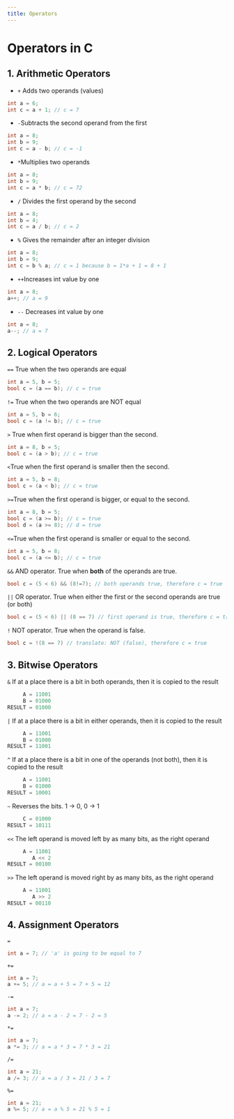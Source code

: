 ```yaml
---
title: Operators
---
```

# Operators in C

## 1. Arithmetic Operators
- `+` Adds two operands (values) 
```C
int a = 6;
int c = a + 1; // c = 7
```
- `-`Subtracts the second operand from the first
```C
int a = 8;
int b = 9;
int c = a - b; // c = -1
```
- `*`Multiplies two operands
```C
int a = 8;
int b = 9;
int c = a * b; // c = 72
```
- `/` Divides the first operand by the second
```C
int a = 8;
int b = 4;
int c = a / b; // c = 2
```
- `%` Gives the remainder after an integer division
```C
int a = 8;
int b = 9;
int c = b % a; // c = 1 because b = 1*a + 1 = 8 + 1
```
- `++`Increases int value by one
```C
int a = 8;
a++; // a = 9
```
- `--` Decreases int value by one
```C
int a = 8;
a--; // a = 7
```
## 2. Logical Operators

`==` True when the two operands are equal
```C
int a = 5, b = 5;
bool c = (a == b); // c = true
```
`!=` True when the two operands are NOT equal
```C
int a = 5, b = 6;
bool c = (a != b); // c = true
```
`>` True when first operand is bigger than the second.
```C
int a = 8, b = 5;
bool c = (a > b); // c = true
```
`<`True when the first operand is smaller then the second.
```C
int a = 5, b = 8;
bool c = (a < b); // c = true
```
`>=`True when the first operand is bigger, or equal to the second.
```C
int a = 8, b = 5;
bool c = (a >= b); // c = true
bool d = (a >= 8); // d = true
```
`<=`True when the first operand is smaller or equal to the second.
```C
int a = 5, b = 8;
bool c = (a <= b); // c = true
```
`&&` AND operator. True when **both** of the operands are true.
```C
bool c = (5 < 6) && (8!=7); // both operands true, therefore c = true
```
`||` OR operator. True when either the first or the second operands are true (or both)
```C
bool c = (5 < 6) || (8 == 7) // first operand is true, therefore c = true
```
`!` NOT operator. True when the operand is false. 
```C
bool c = !(8 == 7) // translate: NOT (false), therefore c = true
```

## 3. Bitwise Operators

`&` If at a place there is a bit in both operands, then it is copied to the result
```C
     A = 11001
     B = 01000
RESULT = 01000
```
`|` If at a place there is a bit in either operands, then it is copied to the result
```C
     A = 11001
     B = 01000
RESULT = 11001
```
`^` If at a place there is a bit in one of the operands (not both), then it is copied to the result
```C
     A = 11001
     B = 01000
RESULT = 10001
```
`~` Reverses the bits. 1 -> 0, 0 -> 1
```C
     C = 01000
RESULT = 10111
```
`<<` The left operand is moved left by as many bits, as the right operand
```C
     A = 11001
        A << 2
RESULT = 00100
```
`>>` The left operand is moved right by as many bits, as the right operand
```C
     A = 11001
        A >> 2
RESULT = 00110
```

## 4. Assignment Operators
`=`
```C
int a = 7; // 'a' is going to be equal to 7
```
`+=`
```C
int a = 7;
a += 5; // a = a + 5 = 7 + 5 = 12
```
`-=`
```C
int a = 7;
a -= 2; // a = a - 2 = 7 - 2 = 5
```
`*=`
```C
int a = 7;
a *= 3; // a = a * 3 = 7 * 3 = 21
```
`/=`
```C
int a = 21;
a /= 3; // a = a / 3 = 21 / 3 = 7
```
`%=`
```C
int a = 21;
a %= 5; // a = a % 5 = 21 % 5 = 1
```
